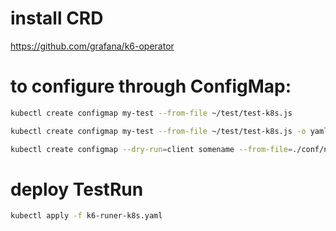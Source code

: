 # install CRD

https://github.com/grafana/k6-operator

# to configure through ConfigMap:

```sh
kubectl create configmap my-test --from-file ~/test/test-k8s.js

kubectl create configmap my-test --from-file ~/test/test-k8s.js -o yaml --dry-run=client | kubectl apply -f -

kubectl create configmap --dry-run=client somename --from-file=./conf/nginx.conf --output yaml

```

# deploy TestRun

```sh
kubectl apply -f k6-runer-k8s.yaml

```